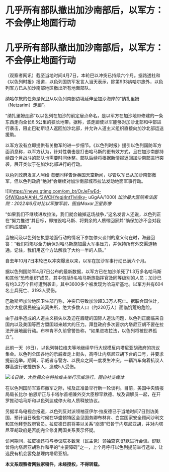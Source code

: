 # 几乎所有部队撤出加沙南部后，以军方：不会停止地面行动

# 几乎所有部队撤出加沙南部后，以军方：不会停止地面行动

（观察者网讯）截至当地时间4月7日，本轮巴以冲突已持续六个月。据路透社和《以色列时报》报道，以色列国防军发言人当天表示，除第933纳哈尔旅外，以色列军方已从加沙南部地区撤出所有地面部队。

纳哈尔旅的任务是保卫从以色列南部边境延伸至加沙海岸的“纳扎里姆（Netzarim）走廊”。

“纳扎里姆走廊”以以色列在加沙的前定居点命名，是以军方在加沙地带修建的一条东西走向全长6.5公里的狭长地带。据称，该走廊使以军能够对加沙北部和中部进行袭击，阻止巴勒斯坦人返回加沙北部，并允许人道主义组织直接向加沙北部运送援助。

以军方没有立即提供有关撤军的进一步细节。《以色列时报》援引以色列国防军方面消息称，以军方认为，针对性袭击是打击哈马斯的更有效方式，且在加沙南部持续四个月战斗的部队也需要时间休整。部队后续将根据新情报返回加沙南部进行突袭，展开类似于在加沙北部进行的行动。

以色列政府发言人阿维·海曼同样告诉英国天空新闻，尽管以军已从加沙南部撤军，但以色列政府“绝对”会继续对加沙南部城市拉法发动地面军事行动。

![](https://inews.gtimg.com/om_bt/OrJeFwEd-GfWIQaqAiAhH_f2WCHYegj4nt11vl4ky-
uGgAA/1000) _加沙最大医院希法医院：2022年6月对比以军撤军前，图自Maxar卫星影像_

“如果我们不继续进攻拉法，我们就会输掉这场战争，”这名发言人还说，以色列正在“努力推进”其目标，即摧毁哈马斯、将剩余的人质带回家并“确保加沙不会对我们构成威胁”。

当被问及以色列在执意地面行动的情况下参加停火谈判的意义何在时，海曼回答：“我们将竭尽全力确保对哈马斯施加最大军事压力，并保持所有外交渠道畅通。记住，我们用这个方法解救了大约一半的人质。”

自去年10月7日本轮巴以冲突爆发以来，以军在加沙军事行动已满六个月。

据以色列国防军4月7日公布的最新数据，以军方已在加沙杀死了1.3万多名哈马斯和其他“恐怖组织”成员，其中包括5名哈马斯旅指挥官及同等级别的人员；加沙已有约3.2万个目标遭到袭击，其中3600多个被发现为哈马斯基地。以军方共有604名士兵死亡、3193人受伤。

巴勒斯坦加沙地区卫生部门称，冲突已导致加沙超3.3万人死亡。据联合国估计，加沙大批居民被迫流离失所，绝大多数人口（约220万人）面临饥荒的危险。

由于战争造成的人道主义损失以及迫在眉睫的国际人道法问题，以色列正面临来自国内以及美国等西方盟国越来越大的压力。拜登政府多次要求内塔尼亚胡不要在拉法开展地面行动。布林肯不久前曾警告称，“如果进攻拉法，以色列将被世界孤立”。

此前一天（6日），以色列特拉维夫等地继续举行大规模反内塔尼亚胡政府的抗议集会。以色列全国各地的示威者走上街头，高呼让内塔尼亚胡下台的口号，并要求提前选举。期间，示威者与警方、以民众之间一度发生冲突。一辆汽车向着抗议人群高速行驶撞伤多人，造成5人受伤。

![](https://inews.gtimg.com/om_bt/O7PR3ZwhkNOSlISS3CsOaXzKLVUt-V7rOxV4SjdkivDj0AA/1000)
_6日晚，大批民众在特拉维夫举行示威游行。图自社交媒体_

在以色列国防军宣布撤军之际，埃及正准备举行新一轮谈判。目前，美国中央情报局局长比尔·伯恩斯正与卡塔尔首相兼外交大臣穆罕默德、埃及调解员一起，在开罗推动哈马斯和以色列达成停火和人质释放协议。

另据半岛电视台报道，以色列反对派领袖亚伊尔·拉皮德已于当地时间7日到访美国，预计当日晚些时候在华盛顿特区会见国务卿布林肯、白宫国家安全顾问沙利文和其他拜登政府官员。拉皮德日前将美以关系“崩溃”归咎于内塔尼亚胡，并对内塔尼亚胡政府是否能完全修复两国关系表示怀疑。

访问期间，拉皮德还将与参议院多数党（民主党）领袖查克·舒默进行会谈。舒默曾将内塔尼亚胡称作和平的“主要障碍”之一，上个月呼吁以色列提前举行选举，让选民有机会罢免总理内塔尼亚胡。

**本文系观察者网独家稿件，未经授权，不得转载。**


